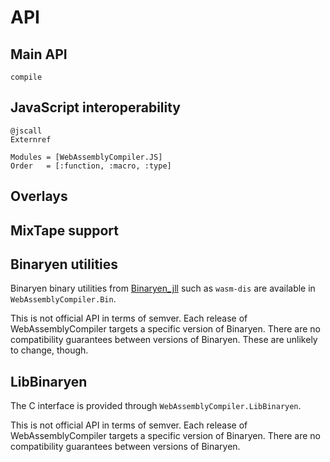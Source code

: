 # API

## Main API

```@docs
compile
```


## JavaScript interoperability


```@docs
@jscall
Externref
```


```@autodocs
Modules = [WebAssemblyCompiler.JS]
Order   = [:function, :macro, :type]
```

## Overlays

## MixTape support



## Binaryen utilities

Binaryen binary utilities from [Binaryen_jll](https://github.com/JuliaBinaryWrappers/Binaryen_jll.jl) 
such as `wasm-dis` are available in `WebAssemblyCompiler.Bin`.

This is not official API in terms of semver. 
Each release of WebAssemblyCompiler targets a specific version of Binaryen. 
There are no compatibility guarantees between versions of Binaryen. 
These are unlikely to change, though.

## LibBinaryen

The C interface is provided through `WebAssemblyCompiler.LibBinaryen`. 

This is not official API in terms of semver. 
Each release of WebAssemblyCompiler targets a specific version of Binaryen. 
There are no compatibility guarantees between versions of Binaryen.

